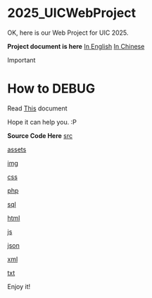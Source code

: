 # 2025_UICWebProject
OK, here is our Web Project for UIC 2025.

**Project document is here**
[In English](document/TeamProject.md)
[In Chinese](document/TeamProject_Zh-CN.md)
>[!IMPORTANT]
># How to DEBUG
>
>Read [This](document/Debugging.md) document
>
>Hope it can help you.  :P
>

**Source Code Here**
[src](src)

[assets](assets)

[img](img)

[css](css)

[php](php)

[sql](sql)

[html](html)

[js](js)

[json](json)

[xml](xml)

[txt](txt)

Enjoy it!